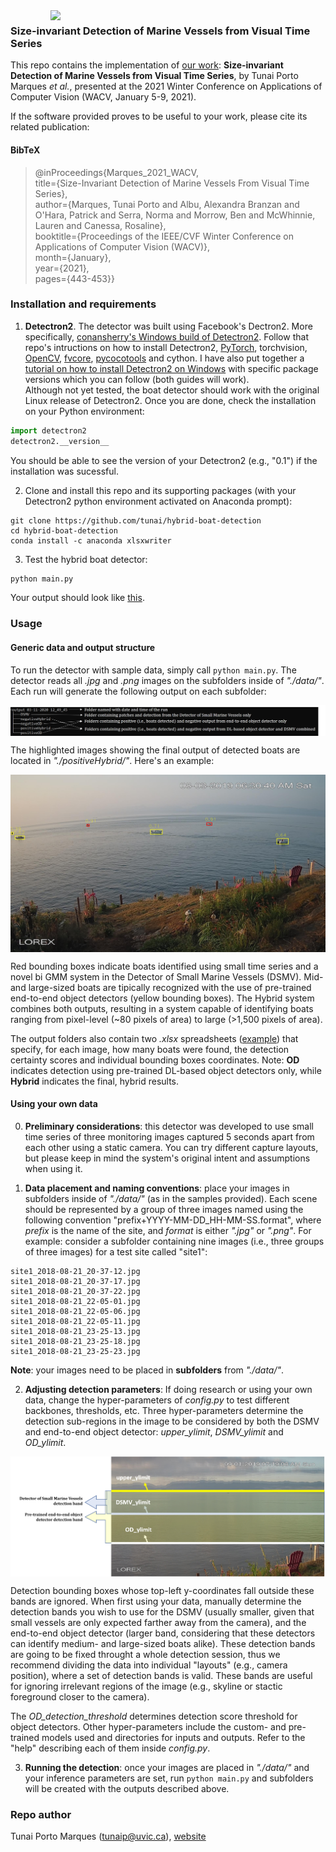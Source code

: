 <img width="440px" align="right" src="https://i.imgur.com/r7IpzX8.jpg">  

### Size-invariant Detection of Marine Vessels from Visual Time Series

This repo contains the implementation of [our work](https://openaccess.thecvf.com/content/WACV2021/html/Marques_Size-Invariant_Detection_of_Marine_Vessels_From_Visual_Time_Series_WACV_2021_paper.html): **Size-invariant Detection of Marine Vessels from Visual Time Series**, by Tunai Porto Marques *et al.*, presented at the 2021 Winter Conference on Applications of Computer Vision (WACV, January 5-9, 2021). 

If the software provided proves to be useful to your work, please cite its related publication: 

#### BibTeX

>    @inProceedings{Marques_2021_WACV,    
>      title={Size-Invariant Detection of Marine Vessels From Visual Time Series},    
>      author={Marques, Tunai Porto and Albu, Alexandra Branzan and O'Hara, Patrick and Serra, Norma and Morrow, Ben and McWhinnie, Lauren and Canessa, Rosaline},    
>      booktitle={Proceedings of the IEEE/CVF Winter Conference on Applications of Computer Vision (WACV)},     
>      month={January},    
>      year={2021},    
>      pages={443-453}}

### Installation and requirements

1. **Detectron2**. The detector was built using Facebook's Dectron2. More specifically, [conansherry's Windows build of Detectron2](https://github.com/conansherry/detectron2). Follow that repo's intructions on how to install Detectron2, [PyTorch](https://pytorch.org/get-started/locally/), torchvision, [OpenCV](https://anaconda.org/conda-forge/opencv), [fvcore](https://github.com/facebookresearch/fvcore), [pycocotools](https://github.com/philferriere/cocoapi.git#subdirectory=PythonAPI) and cython. I have also put together a [tutorial on how to install Detectron2 on Windows](https://github.com/tunai/hybrid-boat-detection/blob/master/install_detectron2_win10.md) with specific package versions which you can follow (both guides will work).  
Although not yet tested, the boat detector should work with the original Linux release of Detectron2. Once you are done, check the installation on your Python environment: 
        
```python
import detectron2
detectron2.__version__
```
You should be able to see the version of your Detectron2 (e.g., "0.1") if the installation was sucessful. 

2. Clone and install this repo and its supporting packages (with your Detectron2 python environment activated on Anaconda prompt):
```
git clone https://github.com/tunai/hybrid-boat-detection
cd hybrid-boat-detection
conda install -c anaconda xlsxwriter
```
3. Test the hybrid boat detector:
```python
python main.py
```       
Your output should look like [this](https://github.com/tunai/storage/blob/master/images/hybrid-boat-detector/in-line-output.jpg?raw=true).

### Usage

#### Generic data and output structure

To run the detector with sample data, simply call ```python main.py```. The detector reads all *.jpg* and *.png* images on the subfolders inside of *"./data/"*. Each run will generate the following output on each subfolder: 

<img align="center" src="https://github.com/tunai/storage/blob/master/images/hybrid-boat-detector/output_structure.jpg?raw=true">  

The highlighted images showing the final output of detected boats are located in *"./positiveHybrid/"*. Here's an example: 

<img align="center" src="https://github.com/tunai/storage/blob/master/images/hybrid-boat-detector/example_detection.jpg?raw=true">  

Red bounding boxes indicate boats identified using small time series and a novel bi GMM system in the Detector of Small Marine Vessels (DSMV). Mid- and large-sized boats are tipically recognized with the use of pre-trained end-to-end object detectors (yellow bounding boxes). The Hybrid system combines both outputs, resulting in a system capable of identifying boats ranging from pixel-level (~80 pixels of area) to large (>1,500 pixels of area).  

The output folders also contain two *.xlsx* spreadsheets ([example](https://github.com/tunai/storage/blob/master/images/hybrid-boat-detector/example_spr.jpg?raw=true)) that specify, for each image, how many boats were found, the detection certainty scores and individual bounding boxes coordinates. 
Note: **OD** indicates detection using pre-trained DL-based object detectors only, while **Hybrid** indicates the final, hybrid results. 

#### Using your own data

0. **Preliminary considerations**: this detector was developed to use small time series of three monitoring images captured 5 seconds apart from each other using a static camera. You can try different capture layouts, but please keep in mind the system's original intent and assumptions when using it. 

1. **Data placement and naming conventions**: place your images in subfolders inside of *"./data/"* (as in the samples provided). Each scene should be represented by a group of three images named using the following convention "prefix+YYYY-MM-DD_HH-MM-SS.format", where *prefix* is the name of the site, and *format* is either *".jpg"* or *".png"*. For example: consider a subfolder containing nine images (i.e., three groups of three images) for a test site called "site1": 
```
site1_2018-08-21_20-37-12.jpg
site1_2018-08-21_20-37-17.jpg
site1_2018-08-21_20-37-22.jpg
site1_2018-08-21_22-05-01.jpg
site1_2018-08-21_22-05-06.jpg
site1_2018-08-21_22-05-11.jpg
site1_2018-08-21_23-25-13.jpg
site1_2018-08-21_23-25-18.jpg
site1_2018-08-21_23-25-23.jpg
```
**Note**: your images need to be placed in **subfolders** from *"./data/"*. 

2. **Adjusting detection parameters**: If doing research or using your own data, change the hyper-parameters of *config.py* to test different backbones, thresholds, etc. Three hyper-parameters determine the detection sub-regions in the image to be considered by both the DSMV and end-to-end object detector: *upper_ylimit*, *DSMV_ylimit* and *OD_ylimit*. 

<img align="center" src="https://github.com/tunai/storage/blob/master/images/hybrid-boat-detector/bands.png?raw=true"> 

Detection bounding boxes whose top-left y-coordinates fall outside these bands are ignored. When first using your data, manually determine the detection bands you wish to use for the DSMV (usually smaller, given that small vessels are only expected farther away from the camera), and the end-to-end object detector (larger band, considering that these detectors can identify medium- and large-sized boats alike). These detection bands are going to be fixed throught a whole detection session, thus we recommend dividing the data into individual "layouts" (e.g., camera position), where a set of detection bands is valid. These bands are useful for ignoring irrelevant regions of the image (e.g., skyline or stactic foreground closer to the camera).  

The *OD_detection_threshold* determines detection score threshold for object detectors. Other hyper-parameters include the custom- and pre-trained models used and directories for inputs and outputs. Refer to the "help" describing each of them inside *config.py*.  

3. **Running the detection**: once your images are placed in *"./data/"* and your inference parameters are set, run ```python main.py``` and subfolders will be created with the outputs described above.

### Repo author

Tunai Porto Marques (tunaip@uvic.ca), [website](https://www.tunaimarques.com) 



